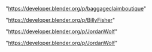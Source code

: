 "https://developer.blender.org/p/baggageclaimboutique"

"https://developer.blender.org/p/BillyFisher"

"https://developer.blender.org/p/JordanWolf"

 
"https://developer.blender.org/p/JordanWolf"


 
